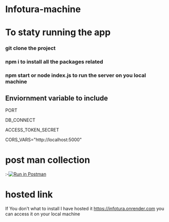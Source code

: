 # Infotura-machine

# To staty running the app 

### git clone the project

### npm i to install all the packages related

### npm start or node index.js  to run the server on you local machine


## Enviornment variable to include

PORT


DB_CONNECT


ACCESS_TOKEN_SECRET


CORS_VARS="http://localhost:5000"


# post man  collection

:-[![Run in Postman](https://run.pstmn.io/button.svg)](https://app.getpostman.com/run-collection/22587080-4430573a-b834-458f-89d0-aad7cbf86283?action=collection%2Ffork&collection-url=entityId%3D22587080-4430573a-b834-458f-89d0-aad7cbf86283%26entityType%3Dcollection%26workspaceId%3D0cb7341c-9505-4868-a9d0-16ff3f5447a9)


# hosted link


If You don't what to install I have hosted it https://infotura.onrender.com you can access it on your local machine
